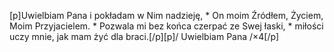 [p]Uwielbiam Pana i pokładam w Nim nadzieję, * On moim Źródłem, Życiem, Moim Przyjacielem. * Pozwala mi bez końca czerpać ze Swej łaski, * miłości uczy mnie, jak mam żyć dla braci.[/p][p]/ Uwielbiam Pana /×4[/p]